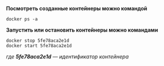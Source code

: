 **Посмотреть созданные контейнеры можно командой**
~~~Docker
docker ps -a
~~~

**Запустить или остановить контейнеры можно командами**
~~~Docker
docker stop 5fe78aca2e1d
docker start 5fe78aca2e1d
~~~
*где **5fe78aca2e1d** — идентификатор контейнера*